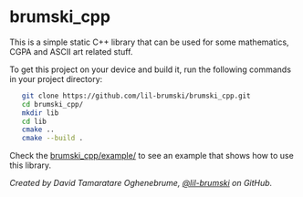 # brumski_cpp

This is a simple static C++ library that can be used for some mathematics, CGPA and ASCII art related stuff.

To get this project on your device and build it, run the following commands in your project directory: 

```bash
   git clone https://github.com/lil-brumski/brumski_cpp.git
   cd brumski_cpp/
   mkdir lib
   cd lib
   cmake ..
   cmake --build .
```

Check the [brumski_cpp/example/](https://github.com/lil-brumski/brumski_cpp/tree/main/example) to see an example that shows how to use this library.

_Created by David Tamaratare Oghenebrume, [@lil-brumski](https://github.com/lil-brumski) on GitHub._


